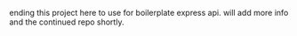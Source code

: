 ending this project here to use for boilerplate express api. will add more info and the continued repo shortly. 